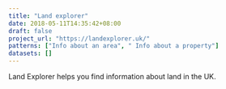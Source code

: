 ```yaml
---
title: "Land explorer"
date: 2018-05-11T14:35:42+08:00
draft: false
project_url: "https://landexplorer.uk/"
patterns: ["Info about an area", " Info about a property"]
datasets: []
---
```


Land Explorer helps you find information about land in the UK.